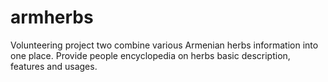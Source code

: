 # armherbs

Volunteering project two combine various Armenian herbs information into one place.
Provide people encyclopedia on herbs basic description, features and usages.
